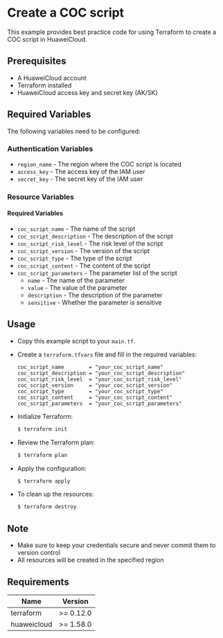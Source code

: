 # Create a COC script

This example provides best practice code for using Terraform to create a COC script in HuaweiCloud.

## Prerequisites

* A HuaweiCloud account
* Terraform installed
* HuaweiCloud access key and secret key (AK/SK)

## Required Variables

The following variables need to be configured:

### Authentication Variables

* `region_name` - The region where the COC script is located
* `access_key`  - The access key of the IAM user
* `secret_key`  - The secret key of the IAM user

### Resource Variables

#### Required Variables

* `coc_script_name` - The name of the script
* `coc_script_description` - The description of the script
* `coc_script_risk_level` - The risk level of the script
* `coc_script_version` - The version of the script
* `coc_script_type` - The type of the script
* `coc_script_content` - The content of the script
* `coc_script_parameters` - The parameter list of the script
  + `name` - The name of the parameter
  + `value` - The value of the parameter
  + `description` - The description of the parameter
  + `sensitive` - Whether the parameter is sensitive

## Usage

* Copy this example script to your `main.tf`.

* Create a `terraform.tfvars` file and fill in the required variables:

  ```hcl
  coc_script_name        = "your_coc_script_name"
  coc_script_description = "your_coc_script_description"
  coc_script_risk_level  = "your_coc_script_risk_level"
  coc_script_version     = "your_coc_script_version"
  coc_script_type        = "your_coc_script_type"
  coc_script_content     = "your_coc_script_content"
  coc_script_parameters  = "your_coc_script_parameters"
  ```

* Initialize Terraform:

  ```bash
  $ terraform init
  ```

* Review the Terraform plan:

  ```bash
  $ terraform plan
  ```

* Apply the configuration:

  ```bash
  $ terraform apply
  ```

* To clean up the resources:

  ```bash
  $ terraform destroy
  ```

## Note

* Make sure to keep your credentials secure and never commit them to version control
* All resources will be created in the specified region

## Requirements

| Name | Version |
|---|---|
| terraform | >= 0.12.0 |
| huaweicloud | >= 1.58.0 |
